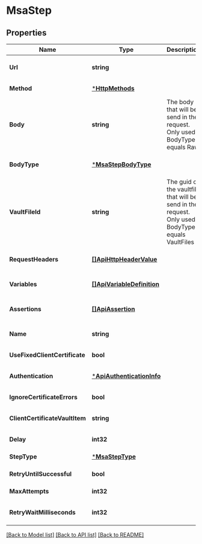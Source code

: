 # MsaStep

## Properties
Name | Type | Description | Notes
------------ | ------------- | ------------- | -------------
**Url** | **string** |  | [optional] [default to null]
**Method** | [***HttpMethods**](HttpMethods.md) |  | [default to null]
**Body** | **string** | The body that will be send in the request. Only used if BodyType equals Raw | [optional] [default to null]
**BodyType** | [***MsaStepBodyType**](MsaStep_BodyType.md) |  | [optional] [default to null]
**VaultFileId** | **string** | The guid of the vaultfile that will be send in the request. Only used if BodyType equals VaultFiles | [optional] [default to null]
**RequestHeaders** | [**[]ApiHttpHeaderValue**](ApiHttpHeaderValue.md) |  | [optional] [default to null]
**Variables** | [**[]ApiVariableDefinition**](ApiVariableDefinition.md) |  | [optional] [default to null]
**Assertions** | [**[]ApiAssertion**](ApiAssertion.md) |  | [optional] [default to null]
**Name** | **string** |  | [optional] [default to null]
**UseFixedClientCertificate** | **bool** |  | [default to null]
**Authentication** | [***ApiAuthenticationInfo**](ApiAuthenticationInfo.md) |  | [optional] [default to null]
**IgnoreCertificateErrors** | **bool** |  | [default to null]
**ClientCertificateVaultItem** | **string** |  | [optional] [default to null]
**Delay** | **int32** |  | [default to null]
**StepType** | [***MsaStepType**](MsaStepType.md) |  | [default to null]
**RetryUntilSuccessful** | **bool** |  | [default to null]
**MaxAttempts** | **int32** |  | [default to null]
**RetryWaitMilliseconds** | **int32** |  | [optional] [default to null]

[[Back to Model list]](../README.md#documentation-for-models) [[Back to API list]](../README.md#documentation-for-api-endpoints) [[Back to README]](../README.md)


